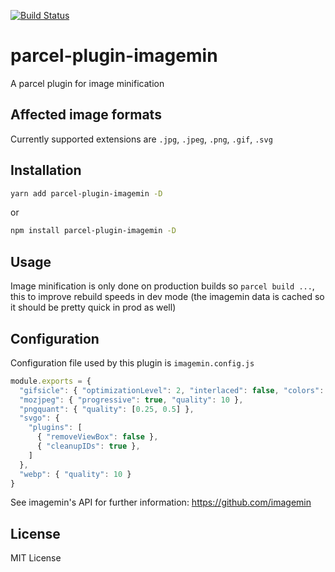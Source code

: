 [![Build Status](https://dev.azure.com/DeMoorJasper/parcel-plugin-imagemin/_apis/build/status/DeMoorJasper.parcel-plugin-imagemin?branchName=master)](https://dev.azure.com/DeMoorJasper/parcel-plugin-imagemin/_build/latest?definitionId=4&branchName=master)

# parcel-plugin-imagemin

A parcel plugin for image minification

## Affected image formats

Currently supported extensions are `.jpg`, `.jpeg`, `.png`, `.gif`, `.svg`

## Installation

```bash
yarn add parcel-plugin-imagemin -D
```

or

```bash
npm install parcel-plugin-imagemin -D
```

## Usage

Image minification is only done on production builds so `parcel build ...`, this to improve rebuild speeds in dev mode (the imagemin data is cached so it should be pretty quick in prod as well)

## Configuration

Configuration file used by this plugin is `imagemin.config.js`

```Javascript
module.exports = {
  "gifsicle": { "optimizationLevel": 2, "interlaced": false, "colors": 10 },
  "mozjpeg": { "progressive": true, "quality": 10 },
  "pngquant": { "quality": [0.25, 0.5] },
  "svgo": {
    "plugins": [
      { "removeViewBox": false },
      { "cleanupIDs": true },
    ]
  },
  "webp": { "quality": 10 }
}

```

See imagemin's API for further information: https://github.com/imagemin

## License

MIT License
